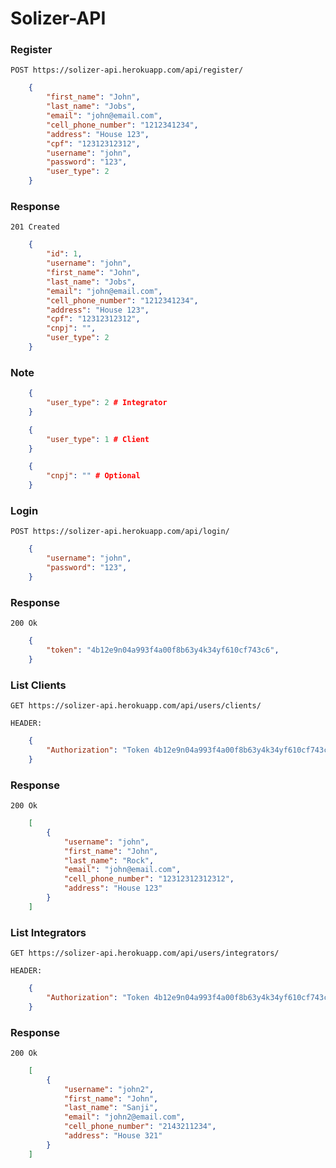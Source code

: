 # Solizer-API

### Register

`POST https://solizer-api.herokuapp.com/api/register/`

```json
    {
	    "first_name": "John",
	    "last_name": "Jobs",
	    "email": "john@email.com",
	    "cell_phone_number": "1212341234",
	    "address": "House 123",
	    "cpf": "12312312312",
	    "username": "john",
	    "password": "123",
	    "user_type": 2
    }
```

### Response

    201 Created
```json
    {
	    "id": 1,
	    "username": "john",
	    "first_name": "John",
	    "last_name": "Jobs",
	    "email": "john@email.com",
	    "cell_phone_number": "1212341234",
	    "address": "House 123",
	    "cpf": "12312312312",
	    "cnpj": "",
	    "user_type": 2
    }
```    
### Note

```json
    {
	    "user_type": 2 # Integrator
    }
```    
```json
    {
	    "user_type": 1 # Client
    }
```    
```json
    {
	    "cnpj": "" # Optional
    }
```
### Login

`POST https://solizer-api.herokuapp.com/api/login/`

```json
    {
	    "username": "john",
	    "password": "123",
    }
```

### Response

    200 Ok
```json
    {
	    "token": "4b12e9n04a993f4a00f8b63y4k34yf610cf743c6",
    }
```
### List Clients

`GET https://solizer-api.herokuapp.com/api/users/clients/` 

   
`HEADER:` 
```json
    {
	    "Authorization": "Token 4b12e9n04a993f4a00f8b63y4k34yf610cf743c6"
    }
```

### Response

    200 Ok
```json
    [
	    {
            "username": "john",
            "first_name": "John",
            "last_name": "Rock",
            "email": "john@email.com",
            "cell_phone_number": "12312312312312",
            "address": "House 123"
	    }
    ]
``` 
### List Integrators

`GET https://solizer-api.herokuapp.com/api/users/integrators/` 

   
`HEADER:` 
```json
    {
	    "Authorization": "Token 4b12e9n04a993f4a00f8b63y4k34yf610cf743c6"
    }
```

### Response

    200 Ok
```json
    [
	    {
            "username": "john2",
            "first_name": "John",
            "last_name": "Sanji",
            "email": "john2@email.com",
            "cell_phone_number": "2143211234",
            "address": "House 321"
	    }
    ]
```                     
